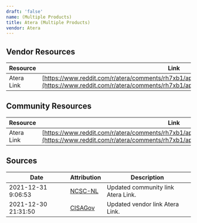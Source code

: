 ```yaml
---
draft: 'false'
name: (Multiple Products)
title: Atera (Multiple Products)
vendor: Atera
---
```


## Vendor Resources
| Resource | Link |
| --- | --- |
| Atera Link | [https://www.reddit.com/r/atera/comments/rh7xb1/apache_log4j_2_security_advisory_update/](https://www.reddit.com/r/atera/comments/rh7xb1/apache_log4j_2_security_advisory_update/) |

## Community Resources
| Resource | Link |
| --- | --- |
| Atera Link | [https://www.reddit.com/r/atera/comments/rh7xb1/apache_log4j_2_security_advisory_update/](https://www.reddit.com/r/atera/comments/rh7xb1/apache_log4j_2_security_advisory_update/) |


## Sources
| Date | Attribution | Description |
| --- | --- | --- |
| 2021-12-31 9:06:53 | [NCSC-NL](https://github.com/NCSC-NL/log4shell/blob/main/software/README.md) | Updated community link Atera Link.  |
| 2021-12-30 21:31:50 | [CISAGov](https://raw.githubusercontent.com/cisagov/log4j-affected-db/develop/README.md) | Updated vendor link Atera Link.  |
